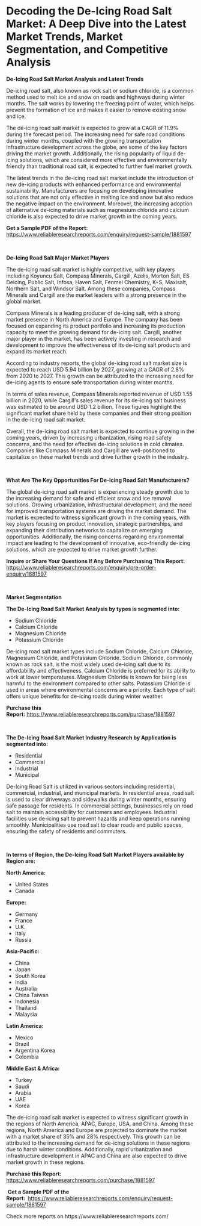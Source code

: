 <p><h1>Decoding the De-Icing Road Salt Market: A Deep Dive into the Latest Market Trends, Market Segmentation, and Competitive Analysis</h1></p><p><strong>De-Icing Road Salt Market Analysis and Latest Trends</strong></p>
<p><p>De-icing road salt, also known as rock salt or sodium chloride, is a common method used to melt ice and snow on roads and highways during winter months. The salt works by lowering the freezing point of water, which helps prevent the formation of ice and makes it easier to remove existing snow and ice.</p><p>The de-icing road salt market is expected to grow at a CAGR of 11.9% during the forecast period. The increasing need for safe road conditions during winter months, coupled with the growing transportation infrastructure development across the globe, are some of the key factors driving the market growth. Additionally, the rising popularity of liquid de-icing solutions, which are considered more effective and environmentally friendly than traditional road salt, is expected to further fuel market growth.</p><p>The latest trends in the de-icing road salt market include the introduction of new de-icing products with enhanced performance and environmental sustainability. Manufacturers are focusing on developing innovative solutions that are not only effective in melting ice and snow but also reduce the negative impact on the environment. Moreover, the increasing adoption of alternative de-icing materials such as magnesium chloride and calcium chloride is also expected to drive market growth in the coming years.</p></p>
<p><strong>Get a Sample PDF of the Report:&nbsp;</strong> <a href="https://www.reliableresearchreports.com/enquiry/request-sample/1881597">https://www.reliableresearchreports.com/enquiry/request-sample/1881597</a></p>
<p>&nbsp;</p>
<p><strong>De-Icing Road Salt Major Market Players</strong></p>
<p><p>The de-icing road salt market is highly competitive, with key players including Koyuncu Salt, Compass Minerals, Cargill, Azelis, Morton Salt, ES Deicing, Public Salt, Infosa, Haven Salt, Fenmei Chemistry, K+S, Maxisalt, Northern Salt, and Windsor Salt. Among these companies, Compass Minerals and Cargill are the market leaders with a strong presence in the global market.</p><p>Compass Minerals is a leading producer of de-icing salt, with a strong market presence in North America and Europe. The company has been focused on expanding its product portfolio and increasing its production capacity to meet the growing demand for de-icing salt. Cargill, another major player in the market, has been actively investing in research and development to improve the effectiveness of its de-icing salt products and expand its market reach.</p><p>According to industry reports, the global de-icing road salt market size is expected to reach USD 5.94 billion by 2027, growing at a CAGR of 2.8% from 2020 to 2027. This growth can be attributed to the increasing need for de-icing agents to ensure safe transportation during winter months.</p><p>In terms of sales revenue, Compass Minerals reported revenue of USD 1.55 billion in 2020, while Cargill's sales revenue for its de-icing salt business was estimated to be around USD 1.2 billion. These figures highlight the significant market share held by these companies and their strong position in the de-icing road salt market.</p><p>Overall, the de-icing road salt market is expected to continue growing in the coming years, driven by increasing urbanization, rising road safety concerns, and the need for effective de-icing solutions in cold climates. Companies like Compass Minerals and Cargill are well-positioned to capitalize on these market trends and drive further growth in the industry.</p></p>
<p>&nbsp;</p>
<p><strong>What Are The Key Opportunities For De-Icing Road Salt Manufacturers?</strong></p>
<p><p>The global de-icing road salt market is experiencing steady growth due to the increasing demand for safe and efficient snow and ice removal solutions. Growing urbanization, infrastructural development, and the need for improved transportation systems are driving the market demand. The market is expected to witness significant growth in the coming years, with key players focusing on product innovation, strategic partnerships, and expanding their distribution networks to capitalize on emerging opportunities. Additionally, the rising concerns regarding environmental impact are leading to the development of innovative, eco-friendly de-icing solutions, which are expected to drive market growth further.</p></p>
<p><strong>Inquire or Share Your Questions If Any Before Purchasing This Report:</strong> <a href="https://www.reliableresearchreports.com/enquiry/pre-order-enquiry/1881597">https://www.reliableresearchreports.com/enquiry/pre-order-enquiry/1881597</a></p>
<p>&nbsp;</p>
<p><strong>Market Segmentation</strong></p>
<p><strong>The De-Icing Road Salt Market Analysis by types is segmented into:</strong></p>
<p><ul><li>Sodium Chloride</li><li>Calcium Chloride</li><li>Magnesium Chloride</li><li>Potassium Chloride</li></ul></p>
<p><p>De-icing road salt market types include Sodium Chloride, Calcium Chloride, Magnesium Chloride, and Potassium Chloride. Sodium Chloride, commonly known as rock salt, is the most widely used de-icing salt due to its affordability and effectiveness. Calcium Chloride is preferred for its ability to work at lower temperatures. Magnesium Chloride is known for being less harmful to the environment compared to other salts. Potassium Chloride is used in areas where environmental concerns are a priority. Each type of salt offers unique benefits for de-icing roads during winter weather.</p></p>
<p><strong>Purchase this Report:&nbsp;</strong><a href="https://www.reliableresearchreports.com/purchase/1881597">https://www.reliableresearchreports.com/purchase/1881597</a></p>
<p>&nbsp;</p>
<p><strong>The De-Icing Road Salt Market Industry Research by Application is segmented into:</strong></p>
<p><ul><li>Residential</li><li>Commercial</li><li>Industrial</li><li>Municipal</li></ul></p>
<p><p>De-Icing Road Salt is utilized in various sectors including residential, commercial, industrial, and municipal markets. In residential areas, road salt is used to clear driveways and sidewalks during winter months, ensuring safe passage for residents. In commercial settings, businesses rely on road salt to maintain accessibility for customers and employees. Industrial facilities use de-icing salt to prevent hazards and keep operations running smoothly. Municipalities use road salt to clear roads and public spaces, ensuring the safety of residents and commuters.</p></p>
<p>&nbsp;</p>
<p><strong>In terms of Region, the De-Icing Road Salt Market Players available by Region are:</strong></p>
<p>
    <p> <strong> North America: </strong>
        <ul>
            <li>United States</li>
            <li>Canada</li>
        </ul>
        </p> 
    <p> <strong> Europe: </strong>
        <ul>
            <li>Germany</li>
            <li>France</li>
            <li>U.K.</li>
            <li>Italy</li>
            <li>Russia</li>
        </ul>
        </p> 
    <p> <strong> Asia-Pacific: </strong>
        <ul>
            <li>China</li>
            <li>Japan</li>
            <li>South Korea</li>
            <li>India</li>
            <li>Australia</li>
            <li>China Taiwan</li>
            <li>Indonesia</li>
            <li>Thailand</li>
            <li>Malaysia</li>
        </ul>
        </p> 
    <p> <strong> Latin America: </strong>
        <ul>
            <li>Mexico</li>
            <li>Brazil</li>
            <li>Argentina Korea</li>
            <li>Colombia</li>
        </ul>
        </p> 
    <p> <strong> Middle East & Africa: </strong>
        <ul>
            <li>Turkey</li>
            <li>Saudi</li>
            <li>Arabia</li>
            <li>UAE</li>
            <li>Korea</li>
        </ul>
    </p>
    </p>
<p><p>The de-icing road salt market is expected to witness significant growth in the regions of North America, APAC, Europe, USA, and China. Among these regions, North America and Europe are projected to dominate the market with a market share of 35% and 28% respectively. This growth can be attributed to the increasing demand for de-icing solutions in these regions due to harsh winter conditions. Additionally, rapid urbanization and infrastructure development in APAC and China are also expected to drive market growth in these regions.</p></p>
<p><strong>Purchase this Report: </strong><a href="https://www.reliableresearchreports.com/purchase/1881597">https://www.reliableresearchreports.com/purchase/1881597</a></p>
<p>&nbsp;<strong>Get a Sample PDF of the Report:&nbsp;&nbsp;</strong><a href="https://www.reliableresearchreports.com/enquiry/request-sample/1881597">https://www.reliableresearchreports.com/enquiry/request-sample/1881597</a></p>
<p><strong></strong></p>
<p>Check more reports on https://www.reliableresearchreports.com/</p>